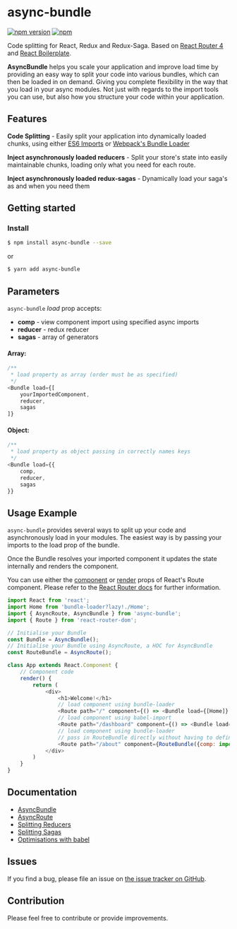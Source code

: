 # async-bundle

[![npm version](https://img.shields.io/npm/v/async-bundle.svg)](https://www.npmjs.com/package/async-bundle)
[![npm](https://img.shields.io/npm/dm/async-bundle.svg)](https://www.npmjs.com/package/async-bundle)

Code splitting for React, Redux and Redux-Saga.
Based on [React Router 4](https://reacttraining.com/react-router/web/guides/code-splitting) and [React Boilerplate](https://reacttraining.com/react-router/web/guides/code-splitting).

**AsyncBundle** helps you scale your application and improve load time by providing an easy way to split your code into various bundles, which can then be loaded in on demand. Giving you complete flexibility in the way that you load in your async modules. Not just with regards to the import tools you can use, but also how you structure your code within your application.

## Features

**Code Splitting** -
Easily split your application into dynamically loaded chunks, using either [ES6 Imports](https://github.com/airbnb/babel-plugin-dynamic-import-node) or [Webpack's Bundle Loader](https://github.com/webpack-contrib/bundle-loader)

**Inject asynchronously loaded reducers** -
Split your store's state into easily maintainable chunks, loading only what you need for each route.

**Inject asynchronously loaded redux-sagas** -
Dynamically load your saga's as and when you need them

## Getting started

<a name="install"></a>
### Install

```sh
$ npm install async-bundle --save
```
or

```sh
$ yarn add async-bundle
```
<a name="async-bundle"></a>
## Parameters
`async-bundle` *load* prop accepts:
 - **comp** - view component import using specified async imports
 - **reducer** - redux reducer
 - **sagas** - array of generators

#### Array:

```js
/**
 * load property as array (order must be as specified)
 */
<Bundle load={[
    yourImportedComponent,
    reducer,
    sagas
]}
```
#### Object:

```js
/**
 * load property as object passing in correctly names keys
 */
<Bundle load={{
    comp,
    reducer,
    sagas
}}
```

<a name="quickStart"></a>
## Usage Example

`async-bundle` provides several ways to split up your code and asynchronously load in your modules. The easiest way is by passing your imports to the load prop of the bundle.

Once the Bundle resolves your imported component it updates the state internally and renders the component.

You can use either the [component](https://reacttraining.com/react-router/web/api/Route/component) or [render](https://reacttraining.com/react-router/web/api/Route/render-func) props of React's Route component. Please refer to the [React Router docs](https://reacttraining.com/react-router/web/api/Route/component) for further information.

```js
import React from 'react';
import Home from 'bundle-loader?lazy!./Home';
import { AsyncRoute, AsyncBundle } from 'async-bundle';
import { Route } from 'react-router-dom';

// Initialise your Bundle
const Bundle = AsyncBundle();
// Initialise your Bundle using AsyncRoute, a HOC for AsyncBundle
const RouteBundle = AsyncRoute();

class App extends React.Component {
    // Component code
    render() {
        return (
            <div>
                <h1>Welcome!</h1>
                // load component using bundle-loader
                <Route path="/" component={() => <Bundle load={[Home]} />} />
                // load component using babel-import
                <Route path="/dashboard" component={() => <Bundle load={[import('./Dashboard')]} />} />
                // load component using bundle-loader
                // pass in RouteBundle directly without having to define a function
                <Route path="/about" component={RouteBundle({comp: import('./Dashboard')})} />
            </div>
        )
    }
}
```

## Documentation
- [AsyncBundle](https://github.com/theboyWhoCriedWoolf/async-bundle/blob/master/docs/asyncBundle.md)
- [AsyncRoute](https://github.com/theboyWhoCriedWoolf/async-bundle/blob/master/docs/asyncRoute.md)
- [Splitting Reducers](https://github.com/theboyWhoCriedWoolf/async-bundle/blob/master/docs/redux.md)
- [Splitting Sagas](https://github.com/theboyWhoCriedWoolf/async-bundle/blob/master/docs/sagas.md)
- [Optimisations with babel](https://github.com/theboyWhoCriedWoolf/async-bundle/blob/master/docs/optimise.md)


## Issues

If you find a bug, please file an issue on [the issue tracker on GitHub](https://github.com/theboyWhoCriedWoolf/async-bundle/issues).

## Contribution
Please feel free to contribute or provide improvements.
